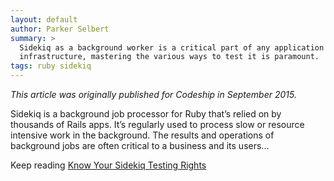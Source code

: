 ```yaml
---
layout: default
author: Parker Selbert
summary: >
  Sidekiq as a background worker is a critical part of any application
  infrastructure, mastering the various ways to test it is paramount.
tags: ruby sidekiq
---
```


*This article was originally published for Codeship in September 2015.*

Sidekiq is a background job processor for Ruby that’s relied on by thousands of
Rails apps. It’s regularly used to process slow or resource intensive work in
the background. The results and operations of background jobs are often critical
to a business and its users...

Keep reading [Know Your Sidekiq Testing Rights][post]

[post]: http://blog.codeship.com/know-your-sidekiq-testing-rights/
